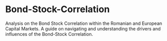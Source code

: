 # Bond-Stock-Correlation
Analysis on the Bond Stock Correlation within the Romanian and European Capital Markets. A guide on navigating and understanding the drivers and influences of the Bond-Stock Correlation.
